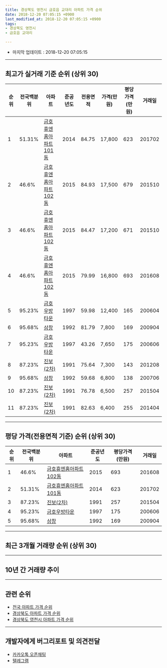```yaml
---
title: 경상북도 영천시 금호읍 교대리 아파트 가격 순위
date: 2018-12-20 07:05:15 +0900
last_modified_at: 2018-12-20 07:05:15 +0900
tags:
- 경상북도 영천시
- 금호읍 교대리

---
```


* 마지막 업데이트 : 2018-12-20 07:05:15

---

## 최고가 실거래 기준 순위 (상위 30)


|순위|전국백분위|아파트|준공년도|전용면적|가격(만원)|평당가격(만원)|거래일|
|---|---|---|---|---|---|---|---|
|1|51.31%|[금호휴엔홈아파트101동](https://search.naver.com/search.naver?query=%EA%B2%BD%EC%83%81%EB%B6%81%EB%8F%84+%EC%98%81%EC%B2%9C%EC%8B%9C+%EA%B8%88%ED%98%B8%EC%9D%8D+%EA%B5%90%EB%8C%80%EB%A6%AC+%EA%B8%88%ED%98%B8%ED%9C%B4%EC%97%94%ED%99%88%EC%95%84%ED%8C%8C%ED%8A%B8101%EB%8F%99)|2014|84.75|17,800|623|201702|
|2|46.6%|[금호휴엔홈아파트102동](https://search.naver.com/search.naver?query=%EA%B2%BD%EC%83%81%EB%B6%81%EB%8F%84+%EC%98%81%EC%B2%9C%EC%8B%9C+%EA%B8%88%ED%98%B8%EC%9D%8D+%EA%B5%90%EB%8C%80%EB%A6%AC+%EA%B8%88%ED%98%B8%ED%9C%B4%EC%97%94%ED%99%88%EC%95%84%ED%8C%8C%ED%8A%B8102%EB%8F%99)|2015|84.93|17,500|679|201510|
|3|46.6%|[금호휴엔홈아파트102동](https://search.naver.com/search.naver?query=%EA%B2%BD%EC%83%81%EB%B6%81%EB%8F%84+%EC%98%81%EC%B2%9C%EC%8B%9C+%EA%B8%88%ED%98%B8%EC%9D%8D+%EA%B5%90%EB%8C%80%EB%A6%AC+%EA%B8%88%ED%98%B8%ED%9C%B4%EC%97%94%ED%99%88%EC%95%84%ED%8C%8C%ED%8A%B8102%EB%8F%99)|2015|84.47|17,200|671|201510|
|4|46.6%|[금호휴엔홈아파트102동](https://search.naver.com/search.naver?query=%EA%B2%BD%EC%83%81%EB%B6%81%EB%8F%84+%EC%98%81%EC%B2%9C%EC%8B%9C+%EA%B8%88%ED%98%B8%EC%9D%8D+%EA%B5%90%EB%8C%80%EB%A6%AC+%EA%B8%88%ED%98%B8%ED%9C%B4%EC%97%94%ED%99%88%EC%95%84%ED%8C%8C%ED%8A%B8102%EB%8F%99)|2015|79.99|16,800|693|201608|
|5|95.23%|[금호우방타운](https://search.naver.com/search.naver?query=%EA%B2%BD%EC%83%81%EB%B6%81%EB%8F%84+%EC%98%81%EC%B2%9C%EC%8B%9C+%EA%B8%88%ED%98%B8%EC%9D%8D+%EA%B5%90%EB%8C%80%EB%A6%AC+%EA%B8%88%ED%98%B8%EC%9A%B0%EB%B0%A9%ED%83%80%EC%9A%B4)|1997|59.98|12,400|165|200604|
|6|95.68%|[삼창](https://search.naver.com/search.naver?query=%EA%B2%BD%EC%83%81%EB%B6%81%EB%8F%84+%EC%98%81%EC%B2%9C%EC%8B%9C+%EA%B8%88%ED%98%B8%EC%9D%8D+%EA%B5%90%EB%8C%80%EB%A6%AC+%EC%82%BC%EC%B0%BD)|1992|81.79|7,800|169|200904|
|7|95.23%|[금호우방타운](https://search.naver.com/search.naver?query=%EA%B2%BD%EC%83%81%EB%B6%81%EB%8F%84+%EC%98%81%EC%B2%9C%EC%8B%9C+%EA%B8%88%ED%98%B8%EC%9D%8D+%EA%B5%90%EB%8C%80%EB%A6%AC+%EA%B8%88%ED%98%B8%EC%9A%B0%EB%B0%A9%ED%83%80%EC%9A%B4)|1997|43.26|7,650|175|200606|
|8|87.23%|[진보(2차)](https://search.naver.com/search.naver?query=%EA%B2%BD%EC%83%81%EB%B6%81%EB%8F%84+%EC%98%81%EC%B2%9C%EC%8B%9C+%EA%B8%88%ED%98%B8%EC%9D%8D+%EA%B5%90%EB%8C%80%EB%A6%AC+%EC%A7%84%EB%B3%B4%282%EC%B0%A8%29)|1991|75.64|7,300|143|201208|
|9|95.68%|[삼창](https://search.naver.com/search.naver?query=%EA%B2%BD%EC%83%81%EB%B6%81%EB%8F%84+%EC%98%81%EC%B2%9C%EC%8B%9C+%EA%B8%88%ED%98%B8%EC%9D%8D+%EA%B5%90%EB%8C%80%EB%A6%AC+%EC%82%BC%EC%B0%BD)|1992|59.68|6,800|138|200706|
|10|87.23%|[진보(2차)](https://search.naver.com/search.naver?query=%EA%B2%BD%EC%83%81%EB%B6%81%EB%8F%84+%EC%98%81%EC%B2%9C%EC%8B%9C+%EA%B8%88%ED%98%B8%EC%9D%8D+%EA%B5%90%EB%8C%80%EB%A6%AC+%EC%A7%84%EB%B3%B4%282%EC%B0%A8%29)|1991|76.78|6,500|257|201504|
|11|87.23%|[진보(2차)](https://search.naver.com/search.naver?query=%EA%B2%BD%EC%83%81%EB%B6%81%EB%8F%84+%EC%98%81%EC%B2%9C%EC%8B%9C+%EA%B8%88%ED%98%B8%EC%9D%8D+%EA%B5%90%EB%8C%80%EB%A6%AC+%EC%A7%84%EB%B3%B4%282%EC%B0%A8%29)|1991|82.63|6,400|255|201404|


---

## 평당 가격(전용면적 기준) 순위 (상위 30)


|순위|전국백분위|아파트|준공년도|평당가격(만원)|거래일|
|---|---|---|---|---|---|
|1|46.6%|[금호휴엔홈아파트102동](https://search.naver.com/search.naver?query=%EA%B2%BD%EC%83%81%EB%B6%81%EB%8F%84+%EC%98%81%EC%B2%9C%EC%8B%9C+%EA%B8%88%ED%98%B8%EC%9D%8D+%EA%B5%90%EB%8C%80%EB%A6%AC+%EA%B8%88%ED%98%B8%ED%9C%B4%EC%97%94%ED%99%88%EC%95%84%ED%8C%8C%ED%8A%B8102%EB%8F%99)|2015|693|201608|
|2|51.31%|[금호휴엔홈아파트101동](https://search.naver.com/search.naver?query=%EA%B2%BD%EC%83%81%EB%B6%81%EB%8F%84+%EC%98%81%EC%B2%9C%EC%8B%9C+%EA%B8%88%ED%98%B8%EC%9D%8D+%EA%B5%90%EB%8C%80%EB%A6%AC+%EA%B8%88%ED%98%B8%ED%9C%B4%EC%97%94%ED%99%88%EC%95%84%ED%8C%8C%ED%8A%B8101%EB%8F%99)|2014|623|201702|
|3|87.23%|[진보(2차)](https://search.naver.com/search.naver?query=%EA%B2%BD%EC%83%81%EB%B6%81%EB%8F%84+%EC%98%81%EC%B2%9C%EC%8B%9C+%EA%B8%88%ED%98%B8%EC%9D%8D+%EA%B5%90%EB%8C%80%EB%A6%AC+%EC%A7%84%EB%B3%B4%282%EC%B0%A8%29)|1991|257|201504|
|4|95.23%|[금호우방타운](https://search.naver.com/search.naver?query=%EA%B2%BD%EC%83%81%EB%B6%81%EB%8F%84+%EC%98%81%EC%B2%9C%EC%8B%9C+%EA%B8%88%ED%98%B8%EC%9D%8D+%EA%B5%90%EB%8C%80%EB%A6%AC+%EA%B8%88%ED%98%B8%EC%9A%B0%EB%B0%A9%ED%83%80%EC%9A%B4)|1997|175|200606|
|5|95.68%|[삼창](https://search.naver.com/search.naver?query=%EA%B2%BD%EC%83%81%EB%B6%81%EB%8F%84+%EC%98%81%EC%B2%9C%EC%8B%9C+%EA%B8%88%ED%98%B8%EC%9D%8D+%EA%B5%90%EB%8C%80%EB%A6%AC+%EC%82%BC%EC%B0%BD)|1992|169|200904|


---

## 최근 3개월 거래량 순위 (상위 30)


<div style="width:100%;">
    <canvas id="deal_count_ranking" height="250"></canvas>
</div>


<script>
new Chart(document.getElementById("deal_count_ranking"), {
    type: 'horizontalBar',
    data: {
        labels: ['금호우방타운', '진보(2차)'],
        datasets: [{
            label: '실거래 수',
            data: [3, 1],
            borderColor: "rgba(255, 0, 128, 1)",
            backgroundColor: "rgba(255, 0, 128, 0.5)",
            fill: false,
        }]
    },
    options: {
        responsive: true,
        title: {
            display: true,
            text: '최근 3개월 거래량 순위'
        },
        tooltips: {
            mode: 'index',
            intersect: false,
            callbacks: {
                title: function(tooltipItems, data) {
                    return "실거래 수:";
                },
                label: function(tooltipItem, data) {
                    return data.labels[tooltipItem.index] + ": " + tooltipItem.xLabel;
                }
            }
        },
        hover: {
            mode: 'nearest',
            intersect: true
        },
        scales: {
            xAxes: [{
                display: true,
                scaleLabel: {
                    display: true,
                    labelString: '실거래 수'
                },
                ticks: {
                    suggestedMin: 0,
                }
            }],
            yAxes: [{
                display: true,
                ticks: {
                    autoSkip: false,
                    callback: function(value, index, values) {
                        if (value.length > 15)
                            return value.substr(0, 13) + "...";
                        else
                            return value;
                    }
                },
                scaleLabel: {
                    display: false,
                }
            }]
        }
    }
});

</script>


---

## 10년 간 거래량 추이


<div style="width:100%;">
    <canvas id="deal_progress" height="250"></canvas>
</div>

<script>
new Chart(document.getElementById("deal_progress"), {
    type: 'line',
    data: {
        labels: ['200812','200901','200902','200903','200904','200905','200906','200907','200908','200909','200910','200911','200912','201001','201002','201003','201004','201005','201006','201007','201008','201009','201010','201011','201012','201101','201102','201103','201104','201105','201106','201107','201108','201109','201110','201111','201112','201201','201202','201203','201204','201205','201206','201207','201208','201209','201210','201211','201212','201301','201302','201303','201304','201305','201306','201307','201308','201309','201310','201311','201312','201401','201402','201403','201404','201405','201406','201407','201408','201409','201410','201411','201412','201501','201502','201503','201504','201505','201506','201507','201508','201509','201510','201511','201512','201601','201602','201603','201604','201605','201606','201607','201608','201609','201610','201611','201612','201701','201702','201703','201704','201705','201706','201707','201708','201709','201710','201711','201712','201801','201802','201803','201804','201805','201806','201807','201808','201809','201810','201811','201812'],
        datasets: [{
            label: '실거래 수',
            pointRadius: 1,
            data: [3, 3, 3, 7, 3, 4, 4, 4, 5, 8, 6, 8, 0, 7, 7, 4, 0, 7, 2, 1, 3, 0, 3, 4, 5, 2, 5, 4, 5, 4, 1, 3, 5, 0, 3, 2, 3, 1, 4, 2, 7, 4, 3, 6, 3, 2, 3, 2, 2, 1, 8, 2, 1, 6, 3, 2, 1, 1, 3, 3, 1, 5, 4, 4, 5, 4, 3, 0, 2, 3, 6, 4, 4, 3, 2, 2, 7, 3, 4, 2, 3, 1, 4, 1, 2, 1, 1, 3, 4, 2, 1, 0, 3, 1, 1, 6, 3, 0, 5, 5, 0, 0, 3, 0, 0, 5, 2, 2, 2, 3, 1, 1, 3, 0, 0, 3, 1, 0, 4, 0, 0],
            borderColor: "rgba(255, 201, 14, 1)",
            backgroundColor: "rgba(255, 201, 14, 0.5)",
            fill: true,
        }]
    },
    options: {
        responsive: true,
        title: {
            display: true,
            text: '10년간 거래량 추이'
        },
        tooltips: {
            mode: 'index',
            intersect: false,
        },
        hover: {
            mode: 'nearest',
            intersect: true
        },
        scales: {
            xAxes: [{
                display: true,
                scaleLabel: {
                    display: true,
                    labelString: '년/월'
                }
            }],
            yAxes: [{
                display: true,
                ticks: {
                    suggestedMin: 0,
                },
                scaleLabel: {
                    display: true,
                    labelString: '실거래 수'
                }
            }]
        }
    }
});

</script>


---

## 관련 순위

- [전국 아파트 가격 순위](https://inasie.github.io/apt-ranking/전국)
- [경상북도 아파트 가격 순위](https://inasie.github.io/apt-ranking/경상북도)
- [경상북도 영천시 아파트 가격 순위](https://inasie.github.io/apt-ranking/경상북도-영천시)


---

## 개발자에게 버그리포트 및 의견전달

- [카카오톡 오픈채팅](https://open.kakao.com/o/gLJUAP4)
- [텔레그램](https://t.me/inasie)

